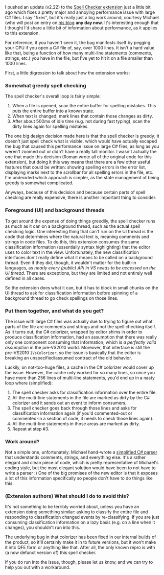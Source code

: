 <!-- Spell Checker Update - Perf bug on large C# files -->

I pushed an update (v2.22) to the [Spell Checker extension](http://visualstudiogallery.msdn.microsoft.com/7c8341f1-ebac-40c8-92c2-476db8d523ce) just a little bit ago which fixes a pretty major and annoying performance issue with large C# files.  I say "fixes", but it's really just a big work around, courtesy Michael (who will post an entry on [his blog](http://blogs.msdn.com/b/micleh/) **any day now**.  It's interesting enough that I thought I'd share a little bit of information about performance, as it applies to this extension.

For reference, if you haven't seen it, the bug manifests itself by pegging your CPU if you open a C# file of, say, over 1000 lines.  It isn't a hard value like that, being a function of how many multi-line statements (comments, strings, etc.) you have in the file, but I've yet to hit it on a file smaller than 1000 lines.

First, a little digression to talk about how the extension works:

### Somewhat greedy spell checking

The spell checker's overall loop is fairly simple:

1. When a file is opened, scan the entire buffer for spelling mistakes.  This puts the entire buffer into a known state.
1. When text is changed, mark lines that contain those changes as dirty.
1. After about 500ms of idle time (e.g. not during fast typing), scan the dirty lines again for spelling mistakes.

The one big design decision made here is that the spell checker is greedy; it doesn't just spell check what is visible, which would have actually escaped the bug that caused this performance issue on large C# files, as long as you weren't zoomed out or didn't have a really tall monitor.  I wasn't actually the one that made this decision (Roman wrote all of the original code for this extension), but doing it this way means that there are a few other useful features that could be written: showing spelling errors in the error list, displaying marks next to the scrollbar for all spelling errors in the file, etc.  I'm undecided which approach is simpler, as the state management of being greedy is somewhat complicated.

Anyways, because of this decision and because certain parts of spell checking are really expensive, there is another important thing to consider:

### Foreground (UI) and background threads

To get around the expense of doing things greedily, the spell checker runs as much as it can on a background thread, such as the actual spell checking logic.  One interesting thing that can't run on the UI thread is the code that determines where the natural text is, meaning comments and strings in code files.  To do this, this extension consumes the same classification information (essentially syntax highlighting) that the editor uses to color text in the view.  Unfortunately, the new classification interfaces don't really define what it means to be called on a background thread.  Even if they did, though, it wouldn't matter for the built-in languages, as *nearly every (public) API in VS needs to be accessed on the UI thread*.  There are exceptions, but they are limited and not entirely well defined in all cases.

So the extension does what it can, but it has to block in small chunks on the UI thread to ask for classification information before spinning of a background thread to go check spellings on those lines.

### Put them together, and what do you get?

The issue with large C# files was actually due to trying to figure out what parts of the file are comments and strings and not the spell checking itself.  As it turns out, the C# colorizer, wrapped by editor shims in order to produce classification information, had an assumption that there was really only one component consuming that information, which is *a perfectly valid assumption* in the pre-VS2010 world.  Moreover, that interface is still the pre-VS2010 `IVsColorizer`, so the issue is basically that the editor is breaking an unspecified/assumed contract of the old behavior.

Luckily, on not-too-huge files, a cache in the C# colorizer would cover up the issue.  However, the cache only worked for so many lines, so once you have more than 256 lines of multi-line statements, you'd end up in a nasty loop where (simplified):

1. The spell checker asks for classification information over the entire file.
2. All the multi-line statements in the file are marked as dirty by the C# colorizer and it sends out an event to inform consumers.
3. The spell checker goes back through those lines and asks for classification information again (if you'd commented-out or commented-in a section of code, it needs to check those lines again).
4. All the multi-line statements in those areas are marked as dirty.
5. Repeat at step #3.

### Work around?

Not a simple one, unfortunately: Michael hand-wrote a [simplified C# parser](http://github.com/NoahRic/Spellchecker/blob/master/SpellChecker.Implementation/NaturalTextTaggers/CSharp/CSharpCommentTextTagger.cs) that understands comments, strings, and everything else.  It's a rather elegant and clean piece of code, which is pretty representative of Michael's coding style, but the most elegant solution would have been to not have to write a parser :)  One of the big promises of the new editor is that it exposes a lot of this information specifically so people don't have to do things like this.

### (Extension authors) What should I do to avoid this?

It's not something to be terribly worried about, unless you have an extension doing something similar: asking to classify the entire file and responding to classification changed events by re-classifying.  If you are just consuming classification information on a lazy basis (e.g. on a line when it changes), you shouldn't run into this.

The underlying bug in that colorizer has been fixed in our internal builds of the product, so it'll certainly make it in to future versions, but it won't make it into QFE form or anything like that.  After all, the only known repro is with (a now defunct version of) this spell checker.

If you do run into the issue, though, please let us know, and we can try to help you out with a workaround.